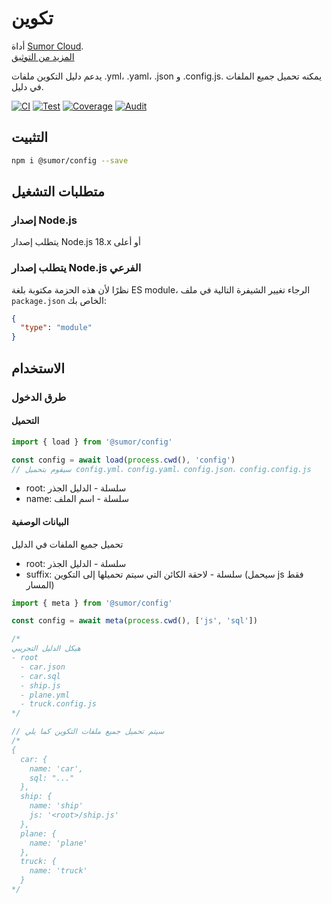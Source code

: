 # تكوين

أداة [Sumor Cloud](https://sumor.cloud).  
[المزيد من التوثيق](https://sumor.cloud/config)

يدعم دليل التكوين ملفات .yml، .yaml، .json و .config.js. يمكنه تحميل جميع الملفات في دليل.

[![CI](https://github.com/sumor-cloud/config/actions/workflows/ci.yml/badge.svg)](https://github.com/sumor-cloud/config/actions/workflows/ci.yml)
[![Test](https://github.com/sumor-cloud/config/actions/workflows/ut.yml/badge.svg)](https://github.com/sumor-cloud/config/actions/workflows/ut.yml)
[![Coverage](https://github.com/sumor-cloud/config/actions/workflows/coverage.yml/badge.svg)](https://github.com/sumor-cloud/config/actions/workflows/coverage.yml)
[![Audit](https://github.com/sumor-cloud/config/actions/workflows/audit.yml/badge.svg)](https://github.com/sumor-cloud/config/actions/workflows/audit.yml)

## التثبيت

```bash
npm i @sumor/config --save
```

## متطلبات التشغيل

### إصدار Node.js

يتطلب إصدار Node.js 18.x أو أعلى

### يتطلب إصدار Node.js الفرعي

نظرًا لأن هذه الحزمة مكتوبة بلغة ES module،
الرجاء تغيير الشيفرة التالية في ملف `package.json` الخاص بك:

```json
{
  "type": "module"
}
```

## الاستخدام

### طرق الدخول

#### التحميل

```js
import { load } from '@sumor/config'

const config = await load(process.cwd(), 'config')
// سيقوم بتحميل config.yml، config.yaml، config.json، config.config.js
```

- root: سلسلة - الدليل الجذر
- name: سلسلة - اسم الملف

#### البيانات الوصفية

تحميل جميع الملفات في الدليل

- root: سلسلة - الدليل الجذر
- suffix: سلسلة - لاحقة الكائن التي سيتم تحميلها إلى التكوين (سيحمل js فقط المسار)

```js
import { meta } from '@sumor/config'

const config = await meta(process.cwd(), ['js', 'sql'])

/*
هيكل الدليل التجريبي
- root
  - car.json
  - car.sql
  - ship.js
  - plane.yml
  - truck.config.js
*/

// سيتم تحميل جميع ملفات التكوين كما يلي
/*
{
  car: {
    name: 'car',
    sql: "..."
  },
  ship: {
    name: 'ship'
    js: '<root>/ship.js'
  },
  plane: {
    name: 'plane'
  },
  truck: {
    name: 'truck'
  }
*/
```

